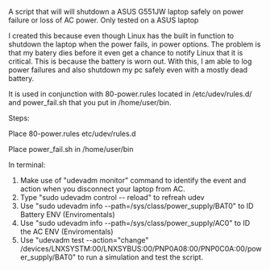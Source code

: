 A script that will will shutdown a ASUS G551JW laptop safely on power failure or loss of AC power. Only tested on a ASUS laptop

I created this because even though Linux has the built in function to shutdown the laptop when the power fails, in power options. The problem is that my batery dies before it even get a chance to notify Linux that it is critical. This is because the battery is worn out. 
With this, I am able to log power failures and also shutdown my pc safely even with a mostly dead battery.

It is used in conjunction with 80-power.rules located in /etc/udev/rules.d/ and power_fail.sh that you put in /home/user/bin.

Steps:

Place 80-power.rules etc/udev/rules.d

Place power_fail.sh in /home/user/bin

In terminal:
1) Make use of "udevadm monitor" command to identify the event and action when you disconnect your laptop from AC.
2) Type "sudo udevadm control -- reload" to refreah udev
3) Use "sudo udevadm info --path=/sys/class/power_supply/BAT0" to ID Battery ENV (Enviromentals)
4) Use "sudo udevadm info --path=/sys/class/power_supply/AC0" to ID the AC ENV (Enviromentals)
5) Use "udevadm test --action="change" /devices/LNXSYSTM:00/LNXSYBUS:00/PNP0A08:00/PNP0C0A:00/power_supply/BAT0" to run a simulation and test the script.


